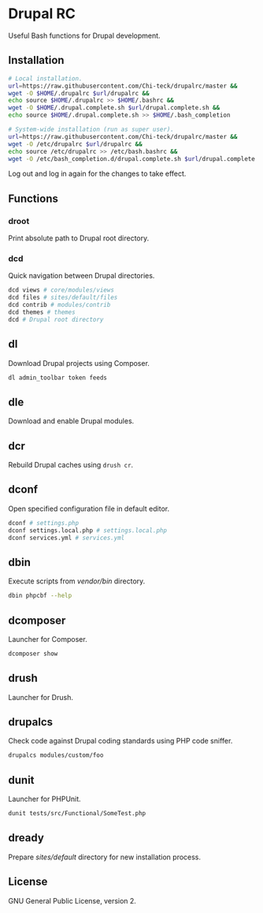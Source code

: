 # Drupal RC

Useful Bash functions for Drupal development.

## Installation

```bash
# Local installation.
url=https://raw.githubusercontent.com/Chi-teck/drupalrc/master &&
wget -O $HOME/.drupalrc $url/drupalrc &&
echo source $HOME/.drupalrc >> $HOME/.bashrc &&
wget -O $HOME/.drupal.complete.sh $url/drupal.complete.sh &&
echo source $HOME/.drupal.complete.sh >> $HOME/.bash_completion
```

```bash
# System-wide installation (run as super user).
url=https://raw.githubusercontent.com/Chi-teck/drupalrc/master &&
wget -O /etc/drupalrc $url/drupalrc &&
echo source /etc/drupalrc >> /etc/bash.bashrc &&
wget -O /etc/bash_completion.d/drupal.complete.sh $url/drupal.complete.sh
```

Log out and log in again for the changes to take effect.

## Functions

### droot
Print absolute path to Drupal root directory.

### dcd
Quick navigation between Drupal directories.
```bash
dcd views # core/modules/views
dcd files # sites/default/files
dcd contrib # modules/contrib
dcd themes # themes
dcd # Drupal root directory
```

## dl
Download Drupal projects using Composer.
```bash
dl admin_toolbar token feeds
```
## dle
Download and enable Drupal modules.

## dcr
Rebuild Drupal caches using `drush cr`.

## dconf
Open specified configuration file in default editor.
```bash
dconf # settings.php
dconf settings.local.php # settings.local.php
dconf services.yml # services.yml
```

## dbin
Execute scripts from _vendor/bin_ directory.
```bash
dbin phpcbf --help
```

## dcomposer
Launcher for Composer.
```bash
dcomposer show
```

## drush
Launcher for Drush.

## drupalcs
Check code against Drupal coding standards using PHP code sniffer.
```bash
drupalcs modules/custom/foo
```

## dunit
Launcher for PHPUnit.
```bash
dunit tests/src/Functional/SomeTest.php
```

## dready
Prepare _sites/default_ directory for new installation process.

## License
GNU General Public License, version 2.
